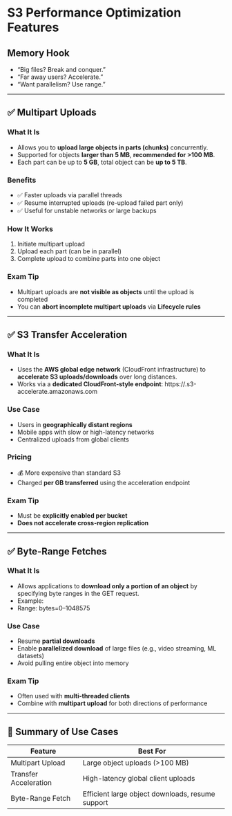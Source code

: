 # S3 Performance Optimization Features

## Memory Hook  
- “Big files? Break and conquer.”  
- “Far away users? Accelerate.”  
- “Want parallelism? Use range.”

---

## ✅ Multipart Uploads

### What It Is  
- Allows you to **upload large objects in parts (chunks)** concurrently.
- Supported for objects **larger than 5 MB**, **recommended for >100 MB**.
- Each part can be up to **5 GB**, total object can be **up to 5 TB**.

### Benefits  
- ✅ Faster uploads via parallel threads  
- ✅ Resume interrupted uploads (re-upload failed part only)  
- ✅ Useful for unstable networks or large backups

### How It Works  
1. Initiate multipart upload  
2. Upload each part (can be in parallel)  
3. Complete upload to combine parts into one object  

### Exam Tip  
- Multipart uploads are **not visible as objects** until the upload is completed  
- You can **abort incomplete multipart uploads** via **Lifecycle rules**  

---

## ✅ S3 Transfer Acceleration

### What It Is  
- Uses the **AWS global edge network** (CloudFront infrastructure) to **accelerate S3 uploads/downloads** over long distances.
- Works via a **dedicated CloudFront-style endpoint**: https://<bucket>.s3-accelerate.amazonaws.com

### Use Case  
- Users in **geographically distant regions**  
- Mobile apps with slow or high-latency networks  
- Centralized uploads from global clients  

### Pricing  
- 💰 More expensive than standard S3  
- Charged **per GB transferred** using the acceleration endpoint

### Exam Tip  
- Must be **explicitly enabled per bucket**  
- **Does not accelerate cross-region replication**

---

## ✅ Byte-Range Fetches

### What It Is  
- Allows applications to **download only a portion of an object** by specifying byte ranges in the GET request.
- Example:  
- Range: bytes=0–1048575


### Use Case  
- Resume **partial downloads**  
- Enable **parallelized download** of large files (e.g., video streaming, ML datasets)  
- Avoid pulling entire object into memory  

### Exam Tip  
- Often used with **multi-threaded clients**  
- Combine with **multipart upload** for both directions of performance

---

## 📌 Summary of Use Cases

| Feature               | Best For                                |
|------------------------|------------------------------------------|
| Multipart Upload       | Large object uploads (>100 MB)          |
| Transfer Acceleration  | High-latency global client uploads      |
| Byte-Range Fetch       | Efficient large object downloads, resume support |